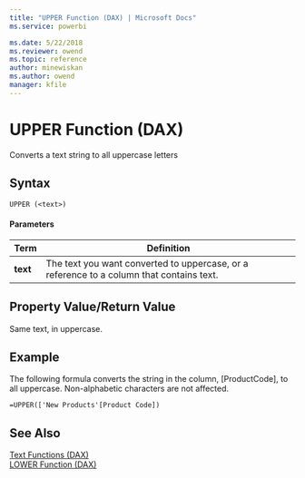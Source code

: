 ```yaml
---
title: "UPPER Function (DAX) | Microsoft Docs"
ms.service: powerbi 

ms.date: 5/22/2018
ms.reviewer: owend
ms.topic: reference
author: minewiskan
ms.author: owend
manager: kfile
---
```

# UPPER Function (DAX)
Converts a text string to all uppercase letters  
  
## Syntax  
  
```dax
UPPER (<text>)  
```
  
#### Parameters  
  
|Term|Definition|  
|--------|--------------|  
|**text**|The text you want converted to uppercase, or a reference to a column that contains text.|  
  
## Property Value/Return Value  
Same text, in uppercase.  
  
## Example  
The following formula converts the string in the column, [ProductCode], to all uppercase. Non-alphabetic characters are not affected.  
  
```dax
=UPPER(['New Products'[Product Code])  
```
  
## See Also  
[Text Functions &#40;DAX&#41;](text-functions-dax.md)  
[LOWER Function &#40;DAX&#41;](lower-function-dax.md)  
  
